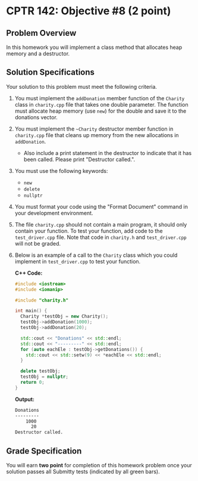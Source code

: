 # CPTR 142: Objective #8 (2 point)

## Problem Overview

In this homework you will implement a class method that allocates heap memory and a destructor.

## Solution Specifications

Your solution to this problem must meet the following criteria.

1. You must implement the `addDonation` member function of the `Charity` class in `charity.cpp` file that takes one double parameter.
   The function must allocate heap memory (use `new`) for the double and save it to the donations vector.

1. You must implement the `~Charity` destructor member function in `charity.cpp` file that cleans up memory from the new allocations in `addDonation`.

    * Also include a print statement in the destructor to indicate that it has been called. Please print "Destructor called.".

1. You must use the following keywords:

    * `new`
    * `delete`
    * `nullptr`

1. You must format your code using the "Format Document" command in your development environment.

1. The file `charity.cpp` should not contain a main program, it should only contain your function.
   To test your function, add code to the `test_driver.cpp` file.
   Note that code in `charity.h` and `test_driver.cpp` will not be graded.

1. Below is an example of a call to the `Charity` class which you could implement in `test_driver.cpp` to test your function.

    **C++ Code:**
    ```c++
    #include <iostream>
    #include <iomanip>

    #include "charity.h"

    int main() {
      Charity *testObj = new Charity();
      testObj->addDonation(1000);
      testObj->addDonation(20);

      std::cout << "Donations" << std::endl;
      std::cout << "---------" << std::endl;
      for (auto eachEle : testObj->getDonations()) {
        std::cout << std::setw(9) << *eachEle << std::endl;
      }

      delete testObj;
      testObj = nullptr;
      return 0;
    }
    ```

    **Output:**
    ```html
    Donations
    ---------
        1000
          20
    Destructor called.
    ```

## Grade Specification

You will earn **two point** for completion of this homework problem once your solution passes all Submitty tests (indicated by all green bars).
